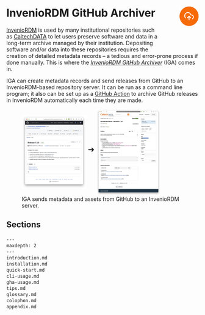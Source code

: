 # InvenioRDM GitHub Archiver<img width="10%" align="right" style="display: block; margin: auto auto 2em 2em"  src="_static/media/cloud-upload.svg">

[InvenioRDM](https://inveniosoftware.org/products/rdm/) is used by many institutional repositories such as [CaltechDATA](https://data.caltech.edu) to let users preserve software and data in a long-term archive managed by their institution. Depositing software and/or data into these repositories requires the creation of detailed metadata records &ndash; a tedious and error-prone process if done manually. This is where the [_InvenioRDM GitHub Archiver_](https://github.com/caltechlibrary/iga) (IGA) comes in.

IGA can create metadata records and send releases from GitHub to an InvenioRDM-based repository server. It can be run as a command line program; it also can be set up as a [GitHub Action](https://docs.github.com/en/actions) to archive GitHub releases in InvenioRDM automatically each time they are made.

<figure>
<img align="middle" src="_static/media/example-github-release.jpg" width="40%">
<span style="font-size: 150%">➜</span>
<img align="middle" src="_static/media/example-record-landing-page.jpg" width="40%">
    <figcaption>IGA sends metadata and assets from GitHub to an InvenioRDM server.</figcaption>
</figure>


## Sections

```{toctree}
---
maxdepth: 2
---
introduction.md
installation.md
quick-start.md
cli-usage.md
gha-usage.md
tips.md
glossary.md
colophon.md
appendix.md
```
